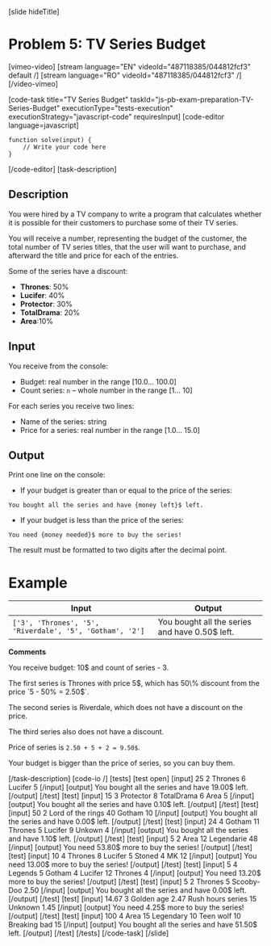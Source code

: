 [slide hideTitle]

# Problem 5: TV Series Budget

[vimeo-video]
[stream language="EN" videoId="487118385/044812fcf3" default /]
[stream language="RO" videoId="487118385/044812fcf3"  /]
[/video-vimeo]



[code-task title="TV Series Budget" taskId="js-pb-exam-preparation-TV-Series-Budget" executionType="tests-execution" executionStrategy="javascript-code" requiresInput]
[code-editor language=javascript]
```
function solve(input) {
	// Write your code here
}
```
[/code-editor]
[task-description]
## Description
You were hired by a TV company to write a program that calculates whether it is possible for their customers to purchase some of their TV series. 

You will receive a number, representing the budget of the customer, the total number of TV series titles, that the user will want to purchase, and afterward the title and price for each of the entries.

Some of the series have a discount:

- **Thrones**: 50\%
- **Lucifer**: 40\%	
- **Protector**: 30\%
- **TotalDrama**: 20\%
- **Area**:10\%

## Input
You receive from the console:
- Budget: real number in the range \[10.0… 100.0\]
- Count series: `n` – whole number in the range \[1… 10\]

For each series you receive two lines:
- Name of the series: string
- Price for a series: real number in the range \[1.0… 15.0\]

## Output
Print one line on the console:

- If your budget is greater than or equal to the price of the series: 

`You bought all the series and have {money left}$ left.`

- If your budget is less than the price of the series: 

`You need {money needed}$ more to buy the series!`

The result must be formatted to two digits after the decimal point.

# Example
| **Input** | **Output** |
| --- | --- |
|`['3', 'Thrones', '5', 'Riverdale', '5', 'Gotham', '2']`| You bought all the series and have 0.50$ left.|

**Comments**

You receive budget: 10$ and count of series - 3.

The first series is Thrones with price 5$, which has 50\% discount from the price `5 - 50% = 2.50$`. 

The second series is Riverdale, which does not have a discount on the price. 

The third series also does not have a discount. 

Price of series is `2.50 + 5 + 2 = 9.50$`. 

Your budget is bigger than the price of series, so you can buy them.

[/task-description]
[code-io /]
[tests]
[test open]
[input]
25
2
Thrones
6
Lucifer
5
[/input]
[output]
You bought all the series and have 19.00$ left.
[/output]
[/test]
[test]
[input]
15
3
Protector
8
TotalDrama
6
Area
5
[/input]
[output]
You bought all the series and have 0.10$ left.
[/output]
[/test]
[test]
[input]
50
2
Lord of the rings
40
Gotham
10
[/input]
[output]
You bought all the series and have 0.00$ left.
[/output]
[/test]
[test]
[input]
24
4
Gotham
11
Thrones
5
Lucifer
9
Unkown
4
[/input]
[output]
You bought all the series and have 1.10$ left.
[/output]
[/test]
[test]
[input]
5
2
Area
12
Legendarie
48
[/input]
[output]
You need 53.80$ more to buy the series!
[/output]
[/test]
[test]
[input]
10
4
Thrones
8
Lucifer
5
Stoned
4
MK
12
[/input]
[output]
You need 13.00$ more to buy the series!
[/output]
[/test]
[test]
[input]
5
4
Legends
5
Gotham
4
Lucifer
12
Thrones
4
[/input]
[output]
You need 13.20$ more to buy the series!
[/output]
[/test]
[test]
[input]
5
2
Thrones
5
Scooby-Doo
2.50
[/input]
[output]
You bought all the series and have 0.00$ left.
[/output]
[/test]
[test]
[input]
14.67
3
Golden age
2.47
Rush hours series
15
Unknown
1.45
[/input]
[output]
You need 4.25$ more to buy the series!
[/output]
[/test]
[test]
[input]
100
4
Area
15
Legendary
10
Teen wolf
10
Breaking bad
15
[/input]
[output]
You bought all the series and have 51.50$ left.
[/output]
[/test]
[/tests]
[/code-task]
[/slide]
